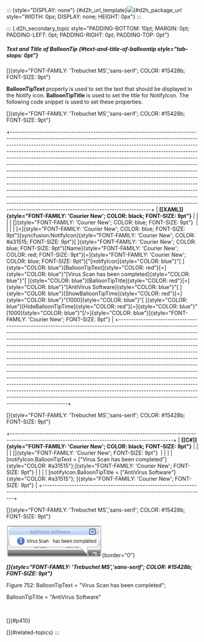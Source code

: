 ::: {style="DISPLAY: none"}
[](ms-xhelp:///?Id=d2h_url_template){#d2h_url_template}![](!package_url!){#d2h_package_url style="WIDTH: 0px; DISPLAY: none; HEIGHT: 0px"}
:::

::: {.d2h_secondary_topic style="PADDING-BOTTOM: 10pt; MARGIN: 0pt; PADDING-LEFT: 0pt; PADDING-RIGHT: 0pt; PADDING-TOP: 0pt"}
##### Text and Title of BalloonTip {#text-and-title-of-balloontip style="tab-stops: 0pt"}

[]{style="FONT-FAMILY: 'Trebuchet MS','sans-serif'; COLOR: #15428b; FONT-SIZE: 9pt"} 

**BalloonTipText** property is used to set the text that should be displayed in the Notify icon. **BalloonTipTitle** is used to set the title for NotifyIcon. The following code snippet is used to set these properties.

[]{style="FONT-FAMILY: 'Trebuchet MS','sans-serif'; COLOR: #15428b; FONT-SIZE: 9pt"} 

+---------------------------------------------------------------------------------------------------------------------------------------------------------------------------------------------------------------------------------------------------------------------------------------------------------------------------------------------------------------------------------------------------------------------------------------------------------------------------------------------------------------------------------------------------------------------------------------------------------------------------------------------------------------------------------------------------------------------------------------------------------------------------------------------------------------------------------------------------------------------------------------------------------------------------------------------------------------------------------------------------------------------------------+
| **[\[XAML\]]{style="FONT-FAMILY: 'Courier New'; COLOR: black; FONT-SIZE: 9pt"}**                                                                                                                                                                                                                                                                                                                                                                                                                                                                                                                                                                                                                                                                                                                                                                                                                                                                                                                                                |
|                                                                                                                                                                                                                                                                                                                                                                                                                                                                                                                                                                                                                                                                                                                                                                                                                                                                                                                                                                                                                                 |
| []{style="FONT-FAMILY: 'Courier New'; COLOR: blue; FONT-SIZE: 9pt"}                                                                                                                                                                                                                                                                                                                                                                                                                                                                                                                                                                                                                                                                                                                                                                                                                                                                                                                                                             |
|                                                                                                                                                                                                                                                                                                                                                                                                                                                                                                                                                                                                                                                                                                                                                                                                                                                                                                                                                                                                                                 |
| [\<]{style="FONT-FAMILY: 'Courier New'; COLOR: blue; FONT-SIZE: 9pt"}[syncfusion:NotifyIcon]{style="FONT-FAMILY: 'Courier New'; COLOR: #a31515; FONT-SIZE: 9pt"}[ ]{style="FONT-FAMILY: 'Courier New'; COLOR: blue; FONT-SIZE: 9pt"}[Name]{style="FONT-FAMILY: 'Courier New'; COLOR: red; FONT-SIZE: 9pt"}[=]{style="FONT-FAMILY: 'Courier New'; COLOR: blue; FONT-SIZE: 9pt"}[\"[notifyIcon]{style="COLOR: blue"}\"[ ]{style="COLOR: blue"}[BalloonTipText]{style="COLOR: red"}[=]{style="COLOR: blue"}\"[Virus Scan has been completed]{style="COLOR: blue"}\"[ ]{style="COLOR: blue"}[BalloonTipTitle]{style="COLOR: red"}[=]{style="COLOR: blue"}\"[AntiVirus Software]{style="COLOR: blue"}\"[ ]{style="COLOR: blue"}[ShowBalloonTipTime]{style="COLOR: red"}[=]{style="COLOR: blue"}\"[1000]{style="COLOR: blue"}\"[ ]{style="COLOR: blue"}[HideBalloonTipTime]{style="COLOR: red"}[=]{style="COLOR: blue"}\"[1000]{style="COLOR: blue"}\"[/\>]{style="COLOR: blue"}]{style="FONT-FAMILY: 'Courier New'; FONT-SIZE: 9pt"} |
+---------------------------------------------------------------------------------------------------------------------------------------------------------------------------------------------------------------------------------------------------------------------------------------------------------------------------------------------------------------------------------------------------------------------------------------------------------------------------------------------------------------------------------------------------------------------------------------------------------------------------------------------------------------------------------------------------------------------------------------------------------------------------------------------------------------------------------------------------------------------------------------------------------------------------------------------------------------------------------------------------------------------------------+

[]{style="FONT-FAMILY: 'Trebuchet MS','sans-serif'; COLOR: #15428b; FONT-SIZE: 9pt"} 

+------------------------------------------------------------------------------------------------------------------------------------------------+
| **[\[C#\]]{style="FONT-FAMILY: 'Courier New'; COLOR: black; FONT-SIZE: 9pt"}**                                                                 |
|                                                                                                                                                |
| []{style="FONT-FAMILY: 'Courier New'; FONT-SIZE: 9pt"}                                                                                         |
|                                                                                                                                                |
| [notifyIcon.BalloonTipText = [\"Virus Scan has been completed\"]{style="COLOR: #a31515"};]{style="FONT-FAMILY: 'Courier New'; FONT-SIZE: 9pt"} |
|                                                                                                                                                |
| [notifyIcon.BalloonTipTitle = [\"AntiVirus Software\"]{style="COLOR: #a31515"}; ]{style="FONT-FAMILY: 'Courier New'; FONT-SIZE: 9pt"}          |
+------------------------------------------------------------------------------------------------------------------------------------------------+

[]{style="FONT-FAMILY: 'Trebuchet MS','sans-serif'; COLOR: #15428b; FONT-SIZE: 9pt"} 

![](ImagesExt/image30_660.jpg){border="0"}

***[]{style="FONT-FAMILY: 'Trebuchet MS','sans-serif'; COLOR: #15428b; FONT-SIZE: 9pt"}*** 

Figure 752: BalloonTipText = \"Virus Scan has been completed\";

BalloonTipTitle = \"AntiVirus Software\"

 

[]{#p410} 

[]{#related-topics}
:::
